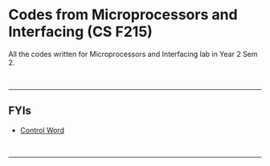 # Codes from Microprocessors and Interfacing (CS F215)

All the codes written for Microprocessors and Interfacing lab in Year 2 Sem 2.

<br>

---

## FYIs
- [Control Word](Year%202/Microprocessors%20and%20Interfacing/.FYI1.md)

<br>

---
